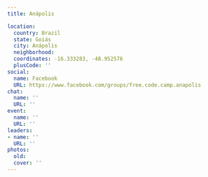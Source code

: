 ```yaml
---
title: Anápolis

location:
  country: Brazil
  state: Goiás
  city: Anápolis
  neighborhood: 
  coordinates: -16.333283, -48.952576
  plusCode: ''
social:
  name: Facebook
  URL: https://www.facebook.com/groups/free.code.camp.anapolis
chat:
  name: ''
  URL: ''
event:
  name: ''
  URL: ''
leaders:
- name: ''
  URL: ''
photos:
  old: 
  cover: ''
---
```

